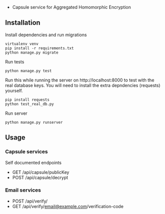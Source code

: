 
 - Capsule service for Aggregated Homomorphic Encryption

## Installation
Install dependencies and run migrations

```
virtualenv venv
pip install -r requirements.txt
python manage.py migrate
```

Run tests

```
python manage.py test
```
Run this while running the server on http://localhost:8000 to test with the real database keys.
You will need to install the extra depndencies (requests) yourself.
```
pip install requests
python test_real_db.py
```

Run server

```
python manage.py runserver
```


## Usage
### Capsule services
Self documented endpoints
- GET /api/capsule/publicKey
- POST /api/capsule/decrypt

### Email services
- POST /api/verify/
- GET /api/verify/email@example.com/verification-code